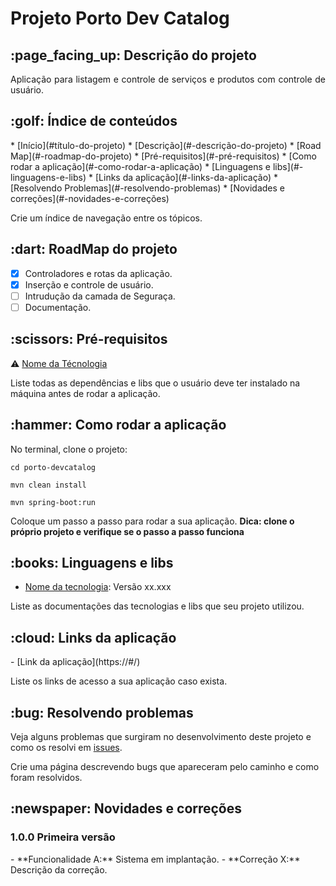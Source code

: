 <h1> Projeto Porto Dev Catalog </h1>


<h2> :page_facing_up: Descrição do projeto </h2>
<p align="justify">
  Aplicação para listagem e controle de serviços e produtos com controle de usuário.
</p>



<h2> :golf: Índice de conteúdos </h2>
   * [Início](#título-do-projeto)
   * [Descrição](#-descrição-do-projeto)
   * [Road Map](#-roadmap-do-projeto)
   * [Pré-requisitos](#-pré-requisitos)
   * [Como rodar a aplicação](#-como-rodar-a-aplicação)
   * [Linguagens e libs](#-linguagens-e-libs)
   * [Links da aplicação](#-links-da-aplicação)
   * [Resolvendo Problemas](#-resolvendo-problemas)
   * [Novidades e correções](#-novidades-e-correções)


<!--* [Exemplo de criação de tópico](#-nome-do-topico-criado)-->
Crie um índice de navegação entre os tópicos.

<h2> :dart: RoadMap do projeto</h2>

- [X] Controladores e rotas da aplicação.
- [X] Inserção e controle de usuário.
- [ ] Intrudução da camada de Seguraça.
- [ ] Documentação.

<!--[ ] Exemplo: Objetivo que ainda não foi completado.-->


<h2> :scissors: Pré-requisitos</h2>

:warning: [Nome da Técnologia ](https://#link/)


<!--:warning: [Exemplo de tópico ](https://#link/)-->

Liste todas as dependências e libs que o usuário deve ter instalado na máquina antes de rodar a aplicação.


<h2> :hammer: Como rodar a aplicação </h2>

No terminal, clone o projeto:
```
cd porto-devcatalog
```
```
mvn clean install
```
```
mvn spring-boot:run
```


<!--```-->
<!-- exemplo de código bash-->
<!--```-->

Coloque um passo a passo para rodar a sua aplicação.
**Dica: clone o próprio projeto e verifique se o passo a passo funciona**

<h2> :books: Linguagens e libs</h2>

- [Nome da tecnologia](https://exemplo.org/): Versão xx.xxx



<!--- [Exemplo](https:/exemplo.org/): versão xx.xxx -->

Liste as documentações das tecnologias e libs que seu projeto utilizou.

<h2> :cloud: Links da aplicação</h2>
- [Link da aplicação](https://#/)

Liste os links de acesso a sua aplicação caso exista.

<h2> :bug: Resolvendo problemas</h2>

Veja alguns problemas que surgiram no desenvolvimento deste projeto e como os resolvi em [issues](https://#).

Crie uma página descrevendo bugs que apareceram pelo caminho e como foram resolvidos.

<h2> :newspaper: Novidades e correções</h2>

<h3> 1.0.0 Primeira versão</h3>
- **Funcionalidade A:** Sistema em implantação.
- **Correção X:** Descrição da correção.